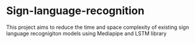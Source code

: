 # Sign-language-recognition
This project aims to reduce the time and space complexity of existing sign language recognigiton models using Mediapipe and LSTM library

